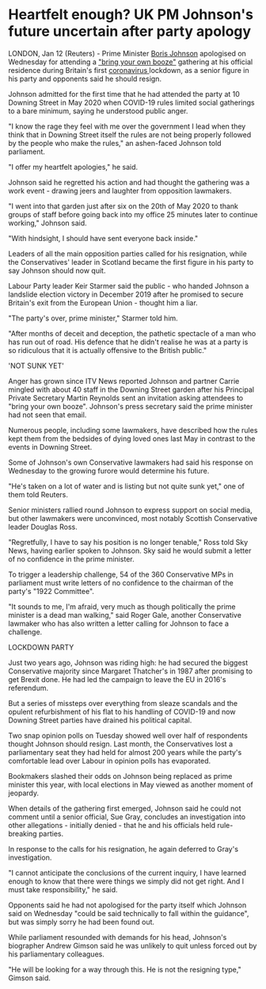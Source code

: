  

# Heartfelt enough? UK PM Johnson's future uncertain after party apology

LONDON, Jan 12 (Reuters) - Prime Minister [Boris Johnson](https://www.reuters.com/world/uk/how-could-uk-pm-johnson-be-ousted-by-unhappy-lawmakers-2022-01-12/) apologised on Wednesday for attending a ["bring your own booze"](https://www.reuters.com/world/uk/sleaze-scandal-lockdown-parties-trying-times-uk-pm-johnson-2022-01-11/) gathering at his official residence during Britain's first [coronavirus ](https://www.reuters.com/world/uk/uk-health-minister-address-lawmakers-amid-debate-over-covid-19-isolation-period-2022-01-13/)lockdown, as a senior figure in his party and opponents said he should resign.

Johnson admitted for the first time that he had attended the party at 10 Downing Street in May 2020 when COVID-19 rules limited social gatherings to a bare minimum, saying he understood public anger.

"I know the rage they feel with me over the government I lead when they think that in Downing Street itself the rules are not being properly followed by the people who make the rules," an ashen-faced Johnson told parliament.

"I offer my heartfelt apologies," he said.

Johnson said he regretted his action and had thought the gathering was a work event - drawing jeers and laughter from opposition lawmakers.

"I went into that garden just after six on the 20th of May 2020 to thank groups of staff before going back into my office 25 minutes later to continue working," Johnson said.

"With hindsight, I should have sent everyone back inside."

Leaders of all the main opposition parties called for his resignation, while the Conservatives' leader in Scotland became the first figure in his party to say Johnson should now quit.

Labour Party leader Keir Starmer said the public - who handed Johnson a landslide election victory in December 2019 after he promised to secure Britain's exit from the European Union - thought him a liar.

"The party's over, prime minister," Starmer told him.

"After months of deceit and deception, the pathetic spectacle of a man who has run out of road. His defence that he didn't realise he was at a party is so ridiculous that it is actually offensive to the British public."

'NOT SUNK YET'

Anger has grown since ITV News reported Johnson and partner Carrie mingled with about 40 staff in the Downing Street garden after his Principal Private Secretary Martin Reynolds sent an invitation asking attendees to "bring your own booze". Johnson's press secretary said the prime minister had not seen that email.

Numerous people, including some lawmakers, have described how the rules kept them from the bedsides of dying loved ones last May in contrast to the events in Downing Street.

Some of Johnson's own Conservative lawmakers had said his response on Wednesday to the growing furore would determine his future.



"He's taken on a lot of water and is listing but not quite sunk yet," one of them told Reuters.

Senior ministers rallied round Johnson to express support on social media, but other lawmakers were unconvinced, most notably Scottish Conservative leader Douglas Ross.

"Regretfully, I have to say his position is no longer tenable," Ross told Sky News, having earlier spoken to Johnson. Sky said he would submit a letter of no confidence in the prime minister.

To trigger a leadership challenge, 54 of the 360 Conservative MPs in parliament must write letters of no confidence to the chairman of the party's "1922 Committee".

"It sounds to me, I'm afraid, very much as though politically the prime minister is a dead man walking," said Roger Gale, another Conservative lawmaker who has also written a letter calling for Johnson to face a challenge.

LOCKDOWN PARTY

Just two years ago, Johnson was riding high: he had secured the biggest Conservative majority since Margaret Thatcher's in 1987 after promising to get Brexit done. He had led the campaign to leave the EU in 2016's referendum.

But a series of missteps over everything from sleaze scandals and the opulent refurbishment of his flat to his handling of COVID-19 and now Downing Street parties have drained his political capital.

Two snap opinion polls on Tuesday showed well over half of respondents thought Johnson should resign. Last month, the Conservatives lost a parliamentary seat they had held for almost 200 years while the party's comfortable lead over Labour in opinion polls has evaporated.

Bookmakers slashed their odds on Johnson being replaced as prime minister this year, with local elections in May viewed as another moment of jeopardy.

When details of the gathering first emerged, Johnson said he could not comment until a senior official, Sue Gray, concludes an investigation into other allegations - initially denied - that he and his officials held rule-breaking parties.

In response to the calls for his resignation, he again deferred to Gray's investigation.

"I cannot anticipate the conclusions of the current inquiry, I have learned enough to know that there were things we simply did not get right. And I must take responsibility," he said.

Opponents said he had not apologised for the party itself which Johnson said on Wednesday "could be said technically to fall within the guidance", but was simply sorry he had been found out.

While parliament resounded with demands for his head, Johnson's biographer Andrew Gimson said he was unlikely to quit unless forced out by his parliamentary colleagues.

"He will be looking for a way through this. He is not the resigning type," Gimson said.
